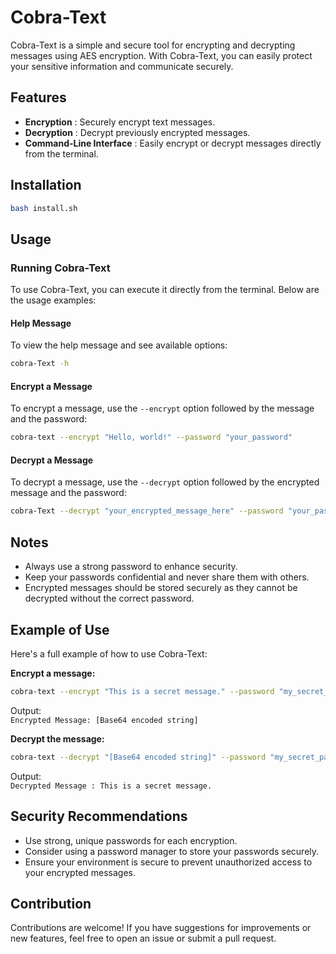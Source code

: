 # Cobra-Text

Cobra-Text is a simple and secure tool for encrypting and decrypting messages using AES encryption. With Cobra-Text, you can easily protect your sensitive information and communicate securely.

## Features

- **Encryption** : Securely encrypt text messages.
- **Decryption** : Decrypt previously encrypted messages.
- **Command-Line Interface** : Easily encrypt or decrypt messages directly from the terminal.

## Installation

```bash
bash install.sh
```

## Usage

### Running Cobra-Text

To use Cobra-Text, you can execute it directly from the terminal. Below are the usage examples:

#### Help Message

To view the help message and see available options:

```sh
cobra-Text -h
```

#### Encrypt a Message

To encrypt a message, use the `--encrypt` option followed by the message and the password:

```bash
cobra-text --encrypt "Hello, world!" --password "your_password"
```

#### Decrypt a Message

To decrypt a message, use the `--decrypt` option followed by the encrypted message and the password:

```bash
cobra-Text --decrypt "your_encrypted_message_here" --password "your_password"
```

## Notes

- Always use a strong password to enhance security.
- Keep your passwords confidential and never share them with others.
- Encrypted messages should be stored securely as they cannot be decrypted without the correct password.

## Example of Use

Here's a full example of how to use Cobra-Text:

**Encrypt a message:**

```sh
cobra-text --encrypt "This is a secret message." --password "my_secret_password"
```

Output:  
`Encrypted Message: [Base64 encoded string]`

**Decrypt the message:**

```bash
cobra-text --decrypt "[Base64 encoded string]" --password "my_secret_password"
```

Output:  
`Decrypted Message : This is a secret message.`

## Security Recommendations

- Use strong, unique passwords for each encryption.
- Consider using a password manager to store your passwords securely.
- Ensure your environment is secure to prevent unauthorized access to your encrypted messages.

## Contribution

Contributions are welcome! If you have suggestions for improvements or new features, feel free to open an issue or submit a pull request.



